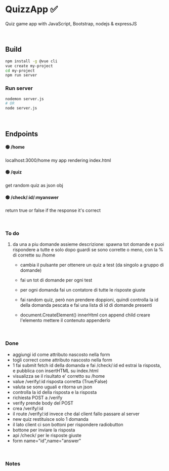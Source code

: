 # QuizzApp ✅ 
Quiz game app with JavaScript, Bootstrap, nodejs & expressJS

<br>

## Build
```bash
npm install -g @vue cli
vue create my-project
cd my-project
npm run server
```
### Run server
```bash
nodemon server.js
# OR
node server.js
```
<br>

## Endpoints

#### 🟢 **/home**
localhost:3000/home my app rendering index.html

#### 🟢 **/quiz**
get random quiz as json obj

#### 🟢 **/check/:id/:myanswer**
return true or false if the response it's correct

<br>

### To do

1. da una a piu domande assieme descrizione: spawna tot domande e puoi rispondere a tutte e solo dopo guardi se sono corrette o meno, con la % di corrette su /home

    - cambia il pulsante per ottenere un quiz a test
        (da singolo a gruppo di domande)

    - fai un tot di domande per ogni test

    - per ogni domanda fai un contatore di tutte le risposte giuste

    - fai random quiz, però non prendere doppioni, quindi controlla la id della domanda pescata e fai una lista di id di domande presenti 

    - document.CreateElement()
    innerHtml con append child
    creare l'elemento
    mettere il contenuto 
    appenderlo

<br>


### Done 
- aggiungi id come attributo nascosto nella form
- togli correct come attributo nascosto nella form
- 1 fai submit fetch id della domanda e fai /check/:id ed estrai la risposta, e pubblica con insertHTML su index.html 
- visualizza se il risultato e' corretto su /home
- value /verify/:id risposta corretta (True/False) 
- valuta se sono uguali e ritorna un json
- controlla la id della risposta e la risposta
- richiesta POST a /verify
- verify prende body del POST
- crea /verify/:id
- il route /verify/:id invece che dal client fallo passare al server
- new quiz restituisce solo 1 domanda
- il lato client ci son bottoni per rispondere radiobutton
- bottone per inviare la risposta
- api /check/ per le risposte giuste
- form name="id",name="answer"

<br>

### Notes








